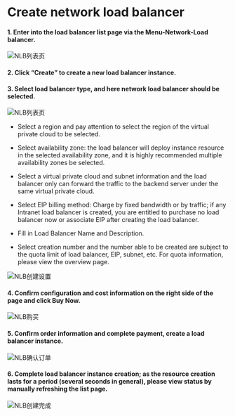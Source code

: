 # Create network load balancer

#### 1. Enter into the load balancer list page via the Menu-Network-Load balancer.
 
 ![NLB列表页](../../../../image/Networking/NLB/NLB-List.png)

#### 2. Click “Create” to create a new load balancer instance.

#### 3. Select load balancer type, and here network load balancer should be selected.
 
 ![NLB列表页](../../../../image/Networking/NLB/NLB-ChooseLB.png)

- Select a region and pay attention to select the region of the virtual private cloud to be selected.

- Select availability zone: the load balancer will deploy instance resource in the selected availability zone, and it is highly recommended multiple availability zones be selected.

- Select a virtual private cloud and subnet information and the load balancer only can forward the traffic to the backend server under the same virtual private cloud.

- Select EIP billing method: Charge by fixed bandwidth or by traffic; if any Intranet load balancer is created, you are entitled to purchase no load balancer now or associate EIP after creating the load balancer.

- Fill in Load Balancer Name and Description.

- Select creation number and the number able to be created are subject to the quota limit of load balancer, EIP, subnet, etc. For quota information, please view the overview page.

 ![NLB创建设置](../../../../image/Networking/NLB/NLB-InstanceCreate.png)
   
#### 4. Confirm configuration and cost information on the right side of the page and click **Buy Now**.
 
 ![NLB购买](../../../../image/Networking/NLB/NLB-BuyInfo.png)

#### 5. Confirm order information and complete payment, create a load balancer instance.
 
 ![NLB确认订单](../../../../image/Networking/NLB/NLB-BuyConfirm.png)

#### 6. Complete load balancer instance creation; as the resource creation lasts for a period (several seconds in general), please view status by manually refreshing the list page.

![NLB创建完成](../../../../image/Networking/NLB/NLB-List.png)
